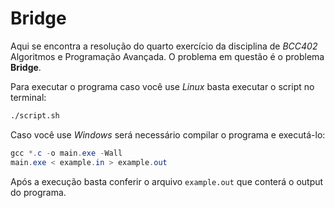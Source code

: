 # **Bridge**

Aqui se encontra a resolução do quarto exercício da disciplina de *BCC402* Algoritmos e Programação Avançada. O problema em questão é o problema **Bridge**.

Para executar o programa caso você use *Linux* basta executar o script no terminal:

```sh
./script.sh
```

Caso você use *Windows* será necessário compilar o programa e executá-lo:

```powershell
gcc *.c -o main.exe -Wall
main.exe < example.in > example.out
```

Após a execução basta conferir o arquivo ```example.out``` que conterá o output do programa.